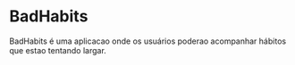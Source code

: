 # BadHabits
BadHabits é uma aplicacao onde os usuários poderao acompanhar hábitos que estao tentando largar.
